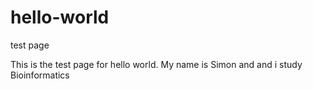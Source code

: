 # hello-world
test page

This is the test page for hello world. My name is Simon and and i study Bioinformatics
